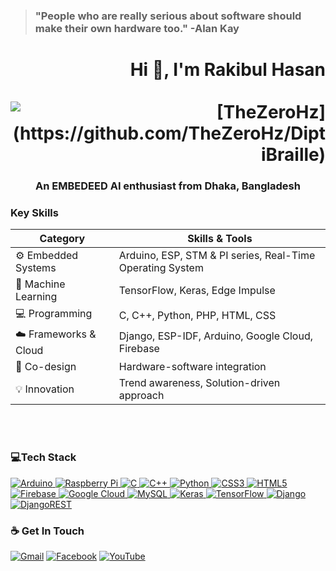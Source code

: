 > ### "People who are really serious about software should make their own hardware too." -Alan Kay
<h1 align="right">&nbsp&nbsp&nbsp&nbspHi 👋, I'm Rakibul Hasan &nbsp&nbsp&nbsp&nbsp&nbsp&nbsp&nbsp&nbsp&nbsp&nbsp&nbsp&nbsp&nbsp&nbsp&nbsp&nbsp&nbsp&nbsp&nbsp&nbsp&nbsp&nbsp&nbsp&nbsp<img src="https://komarev.com/ghpvc/?username=TheZeroHz&label=Profile%20views&color=3399FF&style=flat" alt="[TheZeroHz](https://github.com/TheZeroHz/DiptiBraille)" /></h1>
<h3 align="center">An EMBEDEED AI enthusiast from Dhaka, Bangladesh
</h3>

### Key Skills

| **Category**         | **Skills & Tools**                                                  |
|----------------------|---------------------------------------------------------------------|
| :gear: Embedded Systems  | Arduino, ESP, STM & PI series, Real-Time Operating System          |
| :robot: Machine Learning | TensorFlow, Keras, Edge Impulse                                      |
| :computer: Programming  | C, C++, Python, PHP, HTML, CSS                                       |
| :cloud: Frameworks & Cloud | Django, ESP-IDF, Arduino, Google Cloud, Firebase                     |
| :link: Co-design          | Hardware-software integration                                        |
| :bulb: Innovation         | Trend awareness, Solution-driven approach                            |

<br><br>
<h3 align="left">💻Tech Stack</h3>
<a href="#">
    <img src="https://img.shields.io/badge/-Arduino-00979D?style=for-the-badge&logo=Arduino&logoColor=white" alt="Arduino" />
</a>

<a href="#">
    <img src="https://img.shields.io/badge/-RaspberryPi-C51A4A?style=for-the-badge&logo=Raspberry-Pi&logoColor=white" alt="Raspberry Pi" />
</a>

<a href="#">
    <img src="https://img.shields.io/badge/c-%2300599C.svg?style=for-the-badge&logo=c&logoColor=white" alt="C" />
</a>

<a href="#">
    <img src="https://img.shields.io/badge/c++-%2300599C.svg?style=for-the-badge&logo=c%2B%2B&logoColor=white" alt="C++" />
</a>

<a href="#">
    <img src="https://img.shields.io/badge/python-3670A0?style=for-the-badge&logo=python&logoColor=ffdd54" alt="Python" />
</a>

<a href="#">
    <img src="https://img.shields.io/badge/css3-%231572B6.svg?style=for-the-badge&logo=css3&logoColor=white" alt="CSS3" />
</a>

<a href="#">
    <img src="https://img.shields.io/badge/html5-%23E34F26.svg?style=for-the-badge&logo=html5&logoColor=white" alt="HTML5" />
</a>

<a href="#">
    <img src="https://img.shields.io/badge/firebase-%23039BE5.svg?style=for-the-badge&logo=firebase&logoColor=white" alt="Firebase" />
</a>

<a href="#">
    <img src="https://img.shields.io/badge/GoogleCloud-%234285F4.svg?style=for-the-badge&logo=google-cloud&logoColor=white" alt="Google Cloud" />
</a>

<a href="#">
    <img src="https://img.shields.io/badge/mysql-%2300000f.svg?style=for-the-badge&logo=mysql&logoColor=white" alt="MySQL" />
</a>

<a href="#">
    <img src="https://img.shields.io/badge/Keras-%23D00000.svg?style=for-the-badge&logo=Keras&logoColor=white" alt="Keras" />
</a>

<a href="#">
    <img src="https://img.shields.io/badge/TensorFlow-%23FF6F00.svg?style=for-the-badge&logo=TensorFlow&logoColor=white" alt="TensorFlow" />
</a>

<a href="#">
    <img src="https://img.shields.io/badge/django-%23092E20.svg?style=for-the-badge&logo=django&logoColor=white" alt="Django" />
</a>

<a href="#">
    <img src="https://img.shields.io/badge/DJANGO-REST-ff1709?style=for-the-badge&logo=django&logoColor=white&color=ff1709&labelColor=gray" alt="DjangoREST" />
</a>


### ☕ Get In Touch
[![Gmail](https://img.shields.io/badge/-Gmail-c14438?style=flat&logo=Gmail&logoColor=white)](mailto:rakibhasan01316980149@gmail.com) [![Facebook](https://img.shields.io/badge/Facebook-%231877F2.svg?logo=Facebook&logoColor=white)](https://facebook.com/iamrakibulhasan) [![YouTube](https://img.shields.io/badge/YouTube-%23FF0000.svg?logo=YouTube&logoColor=white)](https://www.youtube.com/channel/UCmclthI4TeyJ3pFr7iuGWrA)
<br/>

